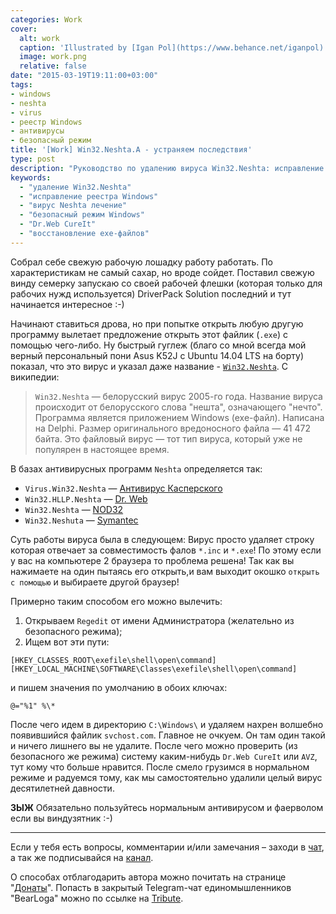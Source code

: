 ```yaml
---
categories: Work
cover:
  alt: work
  caption: 'Illustrated by [Igan Pol](https://www.behance.net/iganpol)'
  image: work.png
  relative: false
date: "2015-03-19T19:11:00+03:00"
tags:
- windows
- neshta
- virus
- реестр Windows
- антивирусы
- безопасный режим
title: '[Work] Win32.Neshta.A - устраняем последствия'
type: post
description: "Руководство по удалению вируса Win32.Neshta: исправление реестра, работа в безопасном режиме и использование антивирусных инструментов."
keywords:
  - "удаление Win32.Neshta"
  - "исправление реестра Windows"
  - "вирус Neshta лечение"
  - "безопасный режим Windows"
  - "Dr.Web CureIt"
  - "восстановление exe-файлов"
---
```


Собрал себе свежую рабочую лошадку работу работать. По характеристикам не самый сахар, но вроде сойдет. Поставил свежую винду семерку запускаю со своей рабочей флешки (которая только для рабочих нужд используется) DriverPack Solution последний и тут начинается интересное :-)

Начинают ставиться дрова, но при попытке открыть любую другую программу вылетает предложение открыть этот файлик (`.exe`) с помощью чего-либо. Ну быстрый гуглеж (благо со мной всегда мой верный персональный пони Asus K52J с Ubuntu 14.04 LTS на борту) показал, что это вирус и указал даже название - [`Win32.Neshta`](https://ru.wikipedia.org/wiki/Neshta). С википедии:

> `Win32.Neshta` — белорусский вирус 2005-го года. Название вируса происходит от белорусского слова "нешта", означающего "нечто". Программа является приложением Windows (exe-файл). Написана на Delphi. Размер оригинального вредоносного файла — 41 472 байта. Это файловый вирус — тот тип вируса, который уже не популярен в настоящее время.

В базах антивирусных программ `Neshta` определяется так:

- `Virus.Win32.Neshta` — [Антивирус Касперского](https://ru.wikipedia.org/wiki/%D0%90%D0%BD%D1%82%D0%B8%D0%B2%D0%B8%D1%80%D1%83%D1%81_%D0%9A%D0%B0%D1%81%D0%BF%D0%B5%D1%80%D1%81%D0%BA%D0%BE%D0%B3%D0%BE)
- `Win32.HLLP.Neshta` — [Dr. Web](https://ru.wikipedia.org/wiki/Dr._Web)
- `Win32.Neshta` — [NOD32](https://ru.wikipedia.org/wiki/NOD32)
- `Win32.Neshuta` — [Symantec](https://ru.wikipedia.org/wiki/Symantec)

Суть работы вируса была в следующем: Вирус просто удаляет строку которая отвечает за совместимость фалов `*.inc` и `*.exe`! По этому если у вас на компьютере 2 браузера то проблема решена! Так как вы нажимаете на один пытаясь его открыть,и вам выходит окошко `открыть с помощью` и выбираете другой браузер!

Примерно таким способом его можно вылечить:

1. Открываем `Regedit` от имени Администратора (желательно из безопасного режима);
2. Ищем вот эти пути:

```reg
[HKEY_CLASSES_ROOT\exefile\shell\open\command]
[HKEY_LOCAL_MACHINE\SOFTWARE\Classes\exefile\shell\open\command]
```

и пишем значения по умолчанию в обоих ключах:

```reg
@="%1" %\*
```

После чего идем в директорию `C:\Windows\` и удаляем нахрен волшебно появившийся файлик `svchost.com`. Главное не очкуем. Он там один такой и ничего лишнего вы не удалите. После чего можно проверить (из безопасного же режима) систему каким-нибудь `Dr.Web CureIt` или `AVZ`, тут кому что больше нравится. После смело грузимся в нормальном режиме и радуемся тому, как мы самостоятельно удалили целый вирус десятилетней давности.

**ЗЫЖ** Обязательно пользуйтесь нормальным антивирусом и фаерволом если вы виндузятник :-)

---

Если у тебя есть вопросы, комментарии и/или замечания – заходи в [чат](https://ttttt.me/jtprogru_chat), а так же подписывайся на [канал](https://ttttt.me/jtprogru_channel).

О способах отблагодарить автора можно почитать на странице "[Донаты](https://jtprog.ru/donations/)". Попасть в закрытый Telegram-чат единомышленников "BearLoga" можно по ссылке на [Tribute](https://web.tribute.tg/s/oRV).
